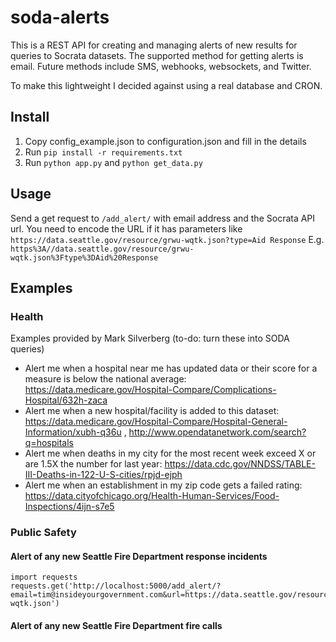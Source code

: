 # soda-alerts
This is a REST API for creating and managing alerts of new results for queries to Socrata datasets. The supported method for getting alerts is email. Future methods include SMS, webhooks, websockets, and Twitter. 

To make this lightweight I decided against using a real database and CRON.

## Install

1. Copy config_example.json to configuration.json and fill in the details
2. Run `pip install -r requirements.txt`
3. Run `python app.py` and `python get_data.py`

## Usage

Send a get request to `/add_alert/` with email address and the Socrata API url. You need to encode the URL if it has parameters like  `https://data.seattle.gov/resource/grwu-wqtk.json?type=Aid Response` E.g. `https%3A//data.seattle.gov/resource/grwu-wqtk.json%3Ftype%3DAid%20Response`

## Examples

### Health

Examples provided by Mark Silverberg (to-do: turn these into SODA queries)
- Alert me when a hospital near me has updated data or their score for a measure is below the national average: https://data.medicare.gov/Hospital-Compare/Complications-Hospital/632h-zaca
- Alert me when a new hospital/facility is added to this dataset: https://data.medicare.gov/Hospital-Compare/Hospital-General-Information/xubh-q36u , http://www.opendatanetwork.com/search?q=hospitals
- Alert me when deaths in my city for the most recent week exceed X or are 1.5X the number for last year: https://data.cdc.gov/NNDSS/TABLE-III-Deaths-in-122-U-S-cities/rpjd-ejph
- Alert me when an establishment in my zip code gets a failed rating: https://data.cityofchicago.org/Health-Human-Services/Food-Inspections/4ijn-s7e5

### Public Safety

#### Alert of any new Seattle Fire Department response incidents

```
import requests
requests.get('http://localhost:5000/add_alert/?email=tim@insideyourgovernment.com&url=https://data.seattle.gov/resource/grwu-wqtk.json')
```

#### Alert of any new Seattle Fire Department fire calls 
